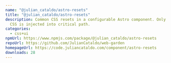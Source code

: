 ```yaml
---
name: "@julian_cataldo/astro-resets"
title: "@julian_cataldo/astro-resets"
description: Common CSS resets in a configurable Astro component. Only needed
  CSS is injected into critical path.
categories:
  - css+ui
npmUrl: https://www.npmjs.com/package/@julian_cataldo/astro-resets
repoUrl: https://github.com/JulianCataldo/web-garden
homepageUrl: https://code.juliancataldo.com/component/astro-resets
downloads: 28
---
```

